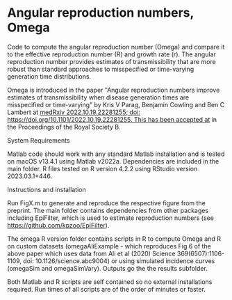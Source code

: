 # Angular reproduction numbers, Omega

Code to compute the angular reproduction number (Omega) and compare it to the effective reproduction number (R) and growth rate (r). The angular reproduction number provides estimates of transmissibility that are more robust than standard approaches to misspecified or time-varying generation time distributions.

Omega is introduced in the paper "Angular reproduction numbers improve estimates of transmissibility when disease generation times are misspecified or time-varying" by Kris V Parag, Benjamin Cowling and Ben C Lambert at [medRxiv 2022.10.19.22281255; doi: https://doi.org/10.1101/2022.10.19.22281255. This has been accepted at](https://royalsocietypublishing.org/doi/10.1098/rspb.2023.1664) in the Proceedings of the Royal Society B.

System Requirements

Matlab code should work with any standard Matlab installation and is tested on macOS v13.4.1 using Matlab v2022a. Dependencies are included in the main folder. R files tested on R version 4.2.2 using RStudio version 2023.03.1+446.

Instructions and installation

Run FigX.m to generate and reproduce the respective figure from the preprint. The main folder contains dependencies from other packages including EpiFilter, which is used to estimate reproduction numbers (see https://github.com/kpzoo/EpiFilter).

The omega R version folder contains scripts in R to compute Omega and R on custom datasets (omegaAliExample - which reproduces Fig 6 of the above paper which uses data from Ali et al (2020) Science 369(6507):1106-1109, doi: 10.1126/science.abc9004) or using simulated incidence curves (omegaSim and omegaSimVary). Outputs go the the results subfolder.

Both Matlab and R scripts are self contained so no external installations required. Run times of all scripts are of the order of minutes or faster.
